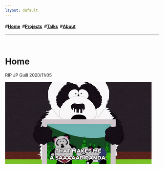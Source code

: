 ```yaml
---
layout: default
---
```

<h4>#<a href="/index">Home</a>&nbsp; #<a href="/projects">Projects</a>&nbsp; #<a href="/talks">Talks</a>&nbsp; #<a href="/about">About</a></h4>
<hr>
<div class="blurb">
	<br>
	<h1>Home</h1>
	<p>RIP JP Guill 2020/11/05</p>
        <img src="/sadpanda.gif" alt="alternatetext">
</div>
